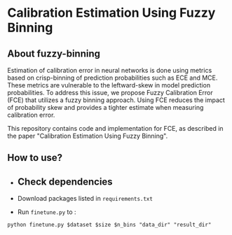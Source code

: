 # Calibration Estimation Using Fuzzy Binning

## About fuzzy-binning

Estimation of calibration error in neural networks is done using metrics based on crisp-binning of prediction probabilities such as ECE and MCE. These metrics are vulnerable to the leftward-skew in model prediction probabilities. To address this issue, we propose Fuzzy Calibration Error (FCE) that utilizes a fuzzy binning approach. Using FCE reduces the impact of probability skew and provides a tighter estimate when measuring calibration error.

This repository contains code and implementation for FCE, as described in the paper "Calibration Estimation Using Fuzzy Binning". 

## How to use?


- Check dependencies
  - 


- Download packages listed in `requirements.txt`

- Run `finetune.py` to :

```
python finetune.py $dataset $size $n_bins "data_dir" "result_dir"
```









